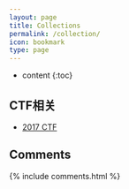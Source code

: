 ```yaml
---
layout: page
title: Collections
permalink: /collection/
icon: bookmark
type: page
---
```


* content
{:toc}

## CTF相关

* [2017 CTF](https://github.com/ctfs/write-ups-2017)


## Comments

{% include comments.html %}
